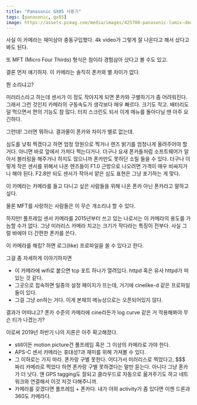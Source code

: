 ```yaml
---
title: "Panasonic GX85 사용기"
tags: [panasonic, gx85]
image: https://assets.pcmag.com/media/images/425700-panasonic-lumix-dmc-gx85.jpg?width=810&height=456
---
```


사실 이 카메라는 재미삼아 충동구입했다. 4k video가 그렇게 잘 나온다고 해서 샀다고 봐도 된다.

또 MFT (Micro Four Thirds) 형식은 첨이라 경험삼아 샀다고 볼 수도 있고.

결론 먼저 얘기하자. 이 카메라는 솔직히 폰카와 별 차이가 없다. 

뭔 소리냐고? 

미러리스라고 하는데 센서가 이 정도 작아지게 되면 폰카와 구별하기가 좀 어려워진다. 그래서 그런 것인지 카메라의 구동속도가 생각보다 매우 빠르다. 크기도 작고. 배터리도 덜 먹으면서 편의 기능도 참 많다. 터치 스크린도 되서 이게 메뉴를 돌아다닐 땐 아주 요긴하다. 

그런데! 그러면 뭐하냐. 결과물이 폰카와 차이가 별로 없는데.

심도를 낮춰 찍겠다고 하면 엄청 망원으로 찍거나 렌즈 밝기를 엄청나게 올려주어야 할 거다. 아니면 바로 앞에서 가져다 찍는다거나. 더구나 요새 폰카들처럼 소프트웨어가 알아서 블러링을 해주거나 하지도 않으니까 폰카만도 못하단 소릴 들을 수 있다. 더구나 이렇게 작은 센서를 위해서 나온 렌즈들이 F1.0 근방으로 나오려면 가격이 매우 비싸지거나 해야 된다. F2.8만 되도 센서가 작아서 얕은 심도 표현은 그냥 포기하는 게 맞다.

이 카메라는 카메라를 들고 다니고 싶은 사람들을 위해 나온 폰카 아닌 폰카라고 말하고 싶다. 

물론 MFT를 사랑하는 사람들은 이 무슨 개소리냐 할 수 있다.

하지만! 풀프레임 센서 카메라를 2015년부터 쓰고 있는 나로서는 이 카메라의 용도를 가늠할 수가 없다. 그냥 미러리스 카메라 치고는 크기가 작다라는 특징이 전부다. 사실 그럴 바에야 더 간편한 폰카를 쓴다.

이 카메라를 해킹? 하면 로그(like) 프로파일을 쓸 수 있다고 한다. 

그걸 좀 자세하게 이야기하자면 
- 이 카메라에 wifi로 붙으면 tcp 포트 하나가 열려있다. httpd 혹은 유사 httpd가 떠있는 것 같다.
- 그곳으로 접속하면 일종의 설정 페이지가 뜨는데, 거기에 cinelike-d 같은 프로파일들이 있다.
- 그걸 그냥 on하는 거다. 이게 본체의 메뉴상으로는 오픈되어있지 않다.

결과가 어떠냐고? 폰카 수준의 카메라에 cine라든가 log curve 같은 거 적용해봐야 무슨 티가 나겠는가?

이로써 2019년 하반기 나의 지론은 아주 확고해졌다.
- still이든 motion picture건 풀프레임 혹은 그 이상의 카메라로 가야 한다.
- APS-C 센서 카메라는 휴대성?과 재미를 위해 가져볼 수 있다.
- 그 이하로는 가지 마라. 폰카랑 구별 못한다. 어디가서 미러리스로 찍었다고, $$$ 짜리 카메라로 찍었다 하면 폰카랑 구별 못하겠다는 말만 듣는다. 아니다 그냥 폰카가 더 낫다. 얜 GPS tagging도 잘되고 클라우드로 자동으로 옮겨주기도 하고 네트워크와 연결해서 이것 저것 다해주니까.
- 카메라를 갖겠다면 풀프레임 + 폰카다. 내가 야외 activity가 좀 있다면 이젠 드론과 360도 카메라다.

